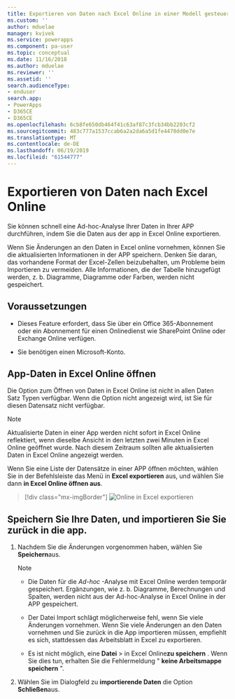 ```yaml
---
title: Exportieren von Daten nach Excel Online in einer Modell gesteuerten App | MicrosoftDocs
ms.custom: ''
author: mduelae
manager: kvivek
ms.service: powerapps
ms.component: pa-user
ms.topic: conceptual
ms.date: 11/16/2018
ms.author: mduelae
ms.reviewer: ''
ms.assetid: ''
search.audienceType:
- enduser
search.app:
- PowerApps
- D365CE
- D365CE
ms.openlocfilehash: 6cb8fe650db464f41c63af87c3fcb34bb2203cf2
ms.sourcegitcommit: 483c777a1537ccab6a2a2da6a5d1fe4470dd0e7e
ms.translationtype: MT
ms.contentlocale: de-DE
ms.lasthandoff: 06/19/2019
ms.locfileid: "61544777"
---
```

# <a name="export-your-data-to-excel-online"></a>Exportieren von Daten nach Excel Online 

Sie können schnell eine Ad-hoc-Analyse Ihrer Daten in Ihrer APP durchführen, indem Sie die Daten aus der app in Excel Online exportieren.
  
Wenn Sie Änderungen an den Daten in Excel online vornehmen, können Sie die aktualisierten Informationen in der APP speichern. Denken Sie daran, das vorhandene Format der Excel-Zellen beizubehalten, um Probleme beim Importieren zu vermeiden. Alle Informationen, die der Tabelle hinzugefügt werden, z. b. Diagramme, Diagramme oder Farben, werden nicht gespeichert.  
  
## <a name="prerequisites"></a>Voraussetzungen  
  
- Dieses Feature erfordert, dass Sie über ein Office 365-Abonnement oder ein Abonnement für einen Onlinedienst wie SharePoint Online oder Exchange Online verfügen.
  
- Sie benötigen einen Microsoft-Konto.    
  
## <a name="open-app-data-in-excel-online"></a>App-Daten in Excel Online öffnen  

Die Option zum Öffnen von Daten in Excel Online ist nicht in allen Daten Satz Typen verfügbar. Wenn die Option nicht angezeigt wird, ist Sie für diesen Datensatz nicht verfügbar.  
  
> [!NOTE]
> Aktualisierte Daten in einer App werden nicht sofort in Excel Online reflektiert, wenn dieselbe Ansicht in den letzten zwei Minuten in Excel Online geöffnet wurde. Nach diesem Zeitraum sollten alle aktualisierten Daten in Excel Online angezeigt werden.
  
Wenn Sie eine Liste der Datensätze in einer APP öffnen möchten, wählen Sie in der Befehlsleiste das Menü in **Excel exportieren** aus, und wählen Sie dann **in Excel Online öffnen aus**. 

> [!div class="mx-imgBorder"] 
> ![Online in Excel exportieren](media/exportexcelonline.png "Online in Excel exportieren")  

  
## <a name="save-your-data-and-import-it-back-to-the-app"></a>Speichern Sie Ihre Daten, und importieren Sie Sie zurück in die app.  
  
1. Nachdem Sie die Änderungen vorgenommen haben, wählen Sie **Speichern**aus.  
  
   > [!NOTE]
   > - Die Daten für die *Ad-hoc* -Analyse mit Excel Online werden temporär gespeichert. Ergänzungen, wie z. b. Diagramme, Berechnungen und Spalten, werden nicht aus der Ad-hoc-Analyse in Excel Online in der APP gespeichert.  
   > 
   > - Der Datei Import schlägt möglicherweise fehl, wenn Sie viele Änderungen vornehmen. Wenn Sie viele Änderungen an den Daten vornehmen und Sie zurück in die App importieren müssen, empfiehlt es sich, stattdessen das Arbeitsblatt in Excel zu exportieren.  
   > 
   > - Es ist nicht möglich, eine **Datei** > in Excel Online**zu speichern** . Wenn Sie dies tun, erhalten Sie die Fehlermeldung " **keine Arbeitsmappe speichern** ".   
2. Wählen Sie im Dialogfeld zu **importierende Daten** die Option **Schließen**aus.  
  

  

 
